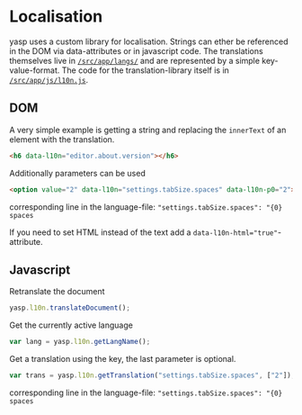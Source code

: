 # Localisation
yasp uses a custom library for localisation. Strings can ether be referenced in the DOM via data-attributes or in
javascript code. The translations themselves live in [`/src/app/langs/`](/src/app/langs) and are represented by
a simple key-value-format. The code for the translation-library itself is in [`/src/app/js/l10n.js`](/src/app/js/l10n.js).

## DOM
A very simple example is getting a string and replacing the `innerText` of an element with the translation.
```html
<h6 data-l10n="editor.about.version"></h6>
```

Additionally parameters can be used
```html
<option value="2" data-l10n="settings.tabSize.spaces" data-l10n-p0="2"></option>
```
corresponding line in the language-file: `"settings.tabSize.spaces": "{0} spaces`

If you need to set HTML instead of the text add a `data-l10n-html="true"`-attribute.

## Javascript

Retranslate the document
```javascript
yasp.l10n.translateDocument();
```

Get the currently active language
```javascript
var lang = yasp.l10n.getLangName();
```

Get a translation using the key, the last parameter is optional.
```javascript
var trans = yasp.l10n.getTranslation("settings.tabSize.spaces", ["2"]);
```
corresponding line in the language-file: `"settings.tabSize.spaces": "{0} spaces`
